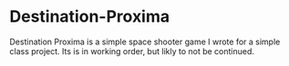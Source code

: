 # Destination-Proxima
Destination Proxima is a simple space shooter game I wrote for a simple class project.
Its is in working order, but likly to not be continued.
